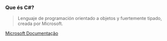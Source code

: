 ### Que és C#?

> Lenguaje de programación orientado a objetos y fuertemente tipado, creada por Microsoft.

[Microsoft Documentação](https://learn.microsoft.com/pt-br/docs/)


